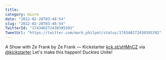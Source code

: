 ```yaml
---
title: 
category: micro
date: "2012-02-28T03:48:54"
slug: "2012-02-28T03:48:54"
TwitterId: "174340272430395392"
TweetUrl: "https://twitter.com/mark_philpot/status/174340272430395392"
---
```


A Show with Ze Frank by Ze Frank — Kickstarter
[kck.st/xHMnCZ](http://kck.st/xHMnCZ) via
[@kickstarter](https://twitter.com/kickstarter) Let's make this happen! Duckies
Unite!
